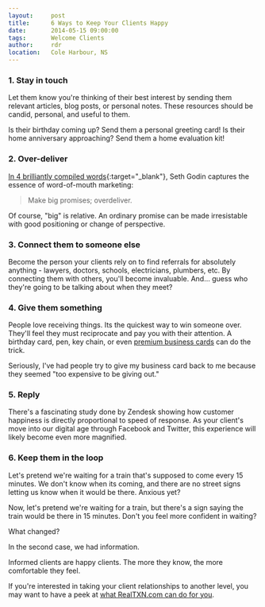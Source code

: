 ```yaml
---
layout:     post
title:      6 Ways to Keep Your Clients Happy
date:       2014-05-15 09:00:00
tags:       Welcome Clients
author:     rdr
location:   Cole Harbour, NS
---
```


### 1. Stay in touch
Let them know you're thinking of their best interest by sending them relevant articles, blog posts, or personal notes. These resources should be candid, personal, and useful to them.

Is their birthday coming up? Send them a personal greeting card! Is their home anniversary approaching? Send them a home evaluation kit!

<!-- more -->

### 2. Over-deliver
[In 4 brilliantly compiled words](http://sethgodin.typepad.com/seths_blog/2008/05/four-words.html){:target="_blank"}, Seth Godin captures the essence of word-of-mouth marketing:

> Make big promises; overdeliver.

Of course, "big" is relative. An ordinary promise can be made irresistable with good positioning or change of perspective.

### 3. Connect them to someone else

Become the person your clients rely on to find referrals for absolutely anything - lawyers, doctors, schools, electricians, plumbers, etc. By connecting them with others, you'll become invaluable. And... guess who they're going to be talking about when they meet?

### 4. Give them something

People love receiving things. Its the quickest way to win someone over. They'll feel they must reciprocate and pay you with their attention. A birthday card, pen, key chain, or even [premium business cards](http://plasticbizcards.com) can do the trick. 

Seriously, I've had people try to give my business card back to me because they seemed "too expensive to be giving out."

### 5. Reply

There's a fascinating study done by Zendesk showing how customer happiness is directly proportional to speed of response. As your client's move into our digital age through Facebook and Twitter, this experience will likely become even more magnified.

### 6. Keep them in the loop

Let's pretend we're waiting for a train that's supposed to come every 15 minutes. We don't know when its coming, and there are no street signs letting us know when it would be there. Anxious yet?

Now, let's pretend we're waiting for a train, but there's a sign saying the train would be there in 15 minutes. Don't you feel more confident in waiting?

What changed?

In the second case, we had information.

Informed clients are happy clients. The more they know, the more comfortable they feel. 

If you're interested in taking your client relationships to another level, you may want to have a peek at [what RealTXN.com can do for you](http://www.realtxn.com).
